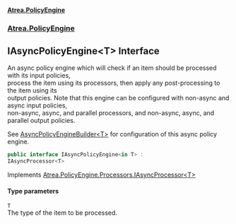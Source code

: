 #### [Atrea.PolicyEngine](./index.md 'index')
### [Atrea.PolicyEngine](./Atrea-PolicyEngine.md 'Atrea.PolicyEngine')
## IAsyncPolicyEngine&lt;T&gt; Interface
An async policy engine which will check if an item should be processed with its input policies,  
process the item using its processors, then apply any post-processing to the item using its  
output policies. Note that this engine can be configured with non-async and async input policies,  
non-async, async, and parallel processors, and non-async, async, and parallel output policies.  

See [AsyncPolicyEngineBuilder&lt;T&gt;](./Atrea-PolicyEngine-Builders-AsyncPolicyEngineBuilder-T-.md 'Atrea.PolicyEngine.Builders.AsyncPolicyEngineBuilder&lt;T&gt;') for configuration of this async policy engine.  
```csharp
public interface IAsyncPolicyEngine<in T> :
IAsyncProcessor<T>
```
Implements [Atrea.PolicyEngine.Processors.IAsyncProcessor&lt;](./Atrea-PolicyEngine-Processors-IAsyncProcessor-T-.md 'Atrea.PolicyEngine.Processors.IAsyncProcessor&lt;T&gt;')[T](#Atrea-PolicyEngine-IAsyncPolicyEngine-T--T 'Atrea.PolicyEngine.IAsyncPolicyEngine&lt;T&gt;.T')[&gt;](./Atrea-PolicyEngine-Processors-IAsyncProcessor-T-.md 'Atrea.PolicyEngine.Processors.IAsyncProcessor&lt;T&gt;')  
#### Type parameters
<a name='Atrea-PolicyEngine-IAsyncPolicyEngine-T--T'></a>
`T`  
The type of the item to be processed.  
  
